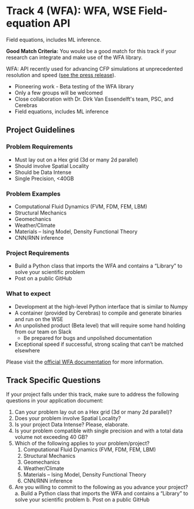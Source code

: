 # Track 4 (WFA): WFA, WSE Field-equation API
Field equations, includes ML inference.

**Good Match Criteria:** You would be a good match for this track if your research can integrate and make use of the WFA library.

WFA: API recently used for advancing CFP simulations at unprecedented resolution and speed ([see the press release](https://www.psc.edu/national-energy-technology-laboratory-and-pittsburgh-supercomputing-center-pioneer-first-ever-computational-fluid-dynamics-simulation-on-cerebras-wafer-scale-engine/)).
* Pioneering work - Beta testing of the WFA library
* Only a few groups will be welcomed
* Close collaboration with Dr. Dirk Van Essendelft's team, PSC, and Cerebras
* Field equations, includes ML inference
## Project Guidelines
### Problem Requirements
* Must lay out on a Hex grid (3d or many 2d parallel)
* Should involve Spatial Locality
* Should be Data Intense
* Single Precision, &lt;40GB
### Problem Examples
* Computational Fluid Dynamics (FVM, FDM, FEM, LBM)
* Structural Mechanics
* Geomechanics
* Weather/Climate
* Materials – Ising Model, Density Functional Theory
* CNN/RNN inference
### Project Requirements
* Build a Python class that imports the WFA and contains a “Library” to solve your scientific problem
* Post on a public GitHub
### What to expect
* Development at the high-level Python interface that is similar to Numpy
* A container (provided by Cerebras) to compile and generate binaries and run on the WSE
* An unpolished product (Beta level) that will require some hand holding from our team on Slack
   * Be prepared for bugs and unpolished documentation
* Exceptional speed if successful, strong scaling that can’t be matched elsewhere
  
Please visit the [official WFA documentation](https://dirk-netl.github.io/WSE_FE/) for more information.

## Track Specific Questions

If your project falls under this track, make sure to address the following questions in your application document:
<ol>
<li>Can your problem lay out on a Hex grid (3d or many 2d parallel)?</li>
<li>Does your problem involve Spatial Locality?</li>
<li>Is your project Data Intense? Please, elaborate.</li>
<li>Is your problem compatible with single precision and with a total data volume not exceeding 40 GB?</li>
<li>Which of the following applies to your problem/project?
<ol style="list-style-type:loweralpha";>
    <li>Computational Fluid Dynamics (FVM, FDM, FEM, LBM)</li>
    <li>Structural Mechanics</li>
    <li>Geomechanics</li>
    <li>Weather/Climate</li>
    <li>Materials – Ising Model, Density Functional Theory</li>
    <li>CNN/RNN inference</li>
</ol>
</li>
<li>Are you willing to commit to the following as you advance your project?
    a. Build a Python class that imports the WFA and contains a “Library” to solve your scientific problem
    b. Post on a public GitHub
</li>
</ol>
